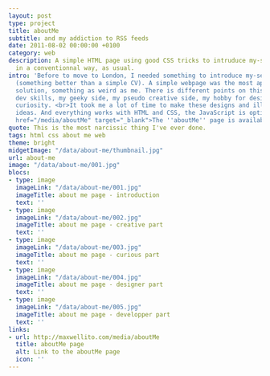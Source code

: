```yaml
---
layout: post
type: project
title: aboutMe
subtitle: and my addiction to RSS feeds
date: 2011-08-02 00:00:00 +0100
category: web
description: A simple HTML page using good CSS tricks to intruduce my-self, not
  in a conventionnal way, as usual.
intro: 'Before to move to London, I needed something to introduce my-self to recruitors
  (something better than a simple CV). A simple webpage was the most appropriate
  solution, something as weird as me. There is different points on this page: my
  dev skills, my geeky side, my pseudo creative side, my hobby for design and my
  curiosity. <br>It took me a lot of time to make these designs and illustrate my
  ideas. And everything works with HTML and CSS, the JavaScript is optional.<br><br><a
  href="/media/aboutMe" target="_blank">The ''aboutMe'' page is available here</a>'
quote: This is the most narcissic thing I've ever done.
tags: html css about me web
theme: bright
midgetImage: "/data/about-me/thumbnail.jpg"
url: about-me
image: "/data/about-me/001.jpg"
blocs:
- type: image
  imageLink: "/data/about-me/001.jpg"
  imageTitle: about me page - introduction
  text: ''
- type: image
  imageLink: "/data/about-me/002.jpg"
  imageTitle: about me page - creative part
  text: ''
- type: image
  imageLink: "/data/about-me/003.jpg"
  imageTitle: about me page - curious part
  text: ''
- type: image
  imageLink: "/data/about-me/004.jpg"
  imageTitle: about me page - designer part
  text: ''
- type: image
  imageLink: "/data/about-me/005.jpg"
  imageTitle: about me page - developper part
  text: ''
links:
- url: http://maxwellito.com/media/aboutMe
  title: aboutMe page
  alt: Link to the aboutMe page
  icon: ''
---
```

